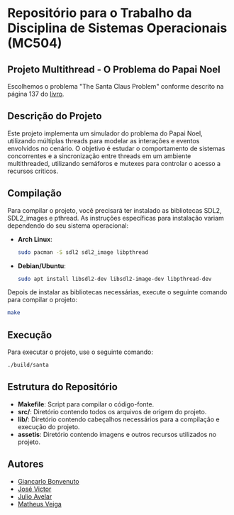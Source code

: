 # Repositório para o Trabalho da Disciplina de Sistemas Operacionais (MC504)

## Projeto Multithread - O Problema do Papai Noel

Escolhemos o problema "The Santa Claus Problem" conforme descrito na página 137 do [livro](https://greenteapress.com/wp/semaphores/).

## Descrição do Projeto

Este projeto implementa um simulador do problema do Papai Noel, utilizando múltiplas threads para modelar as interações e eventos envolvidos no cenário. O objetivo é estudar o comportamento de sistemas concorrentes e a sincronização entre threads em um ambiente multithreaded, utilizando semáforos e mutexes para controlar o acesso a recursos criticos.

## Compilação

Para compilar o projeto, você precisará ter instalado as bibliotecas SDL2, SDL2_images e pthread. As instruções específicas para instalação variam dependendo do seu sistema operacional:

- **Arch Linux**:
  ```bash
  sudo pacman -S sdl2 sdl2_image libpthread
  ```

- **Debian/Ubuntu**:
  ```bash
  sudo apt install libsdl2-dev libsdl2-image-dev libpthread-dev
  ```

Depois de instalar as bibliotecas necessárias, execute o seguinte comando para compilar o projeto:
```bash
make
```

## Execução

Para executar o projeto, use o seguinte comando:
```bash
./build/santa
```

## Estrutura do Repositório

- **Makefile**: Script para compilar o código-fonte.
- **src/**: Diretório contendo todos os arquivos de origem do projeto.
- **lib/**: Diretório contendo cabeçalhos necessários para a compilação e execução do projeto.
- **assetis**: Diretório contendo imagens e outros recursos utilizados no projeto.

## Autores

- [Giancarlo Bonvenuto](https://github.com/GoliasVictor)
- [José Victor](https://github.com/gBonvenuto)
- [Julio Avelar](https://github.com/JN513)
- [Matheus Veiga](https://github.com/mvl18)
